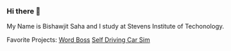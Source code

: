 ### Hi there 👋

My Name is Bishawjit Saha and I study at Stevens Institute of Techonology.

Favorite Projects:
[Word Boss](https://github.com/ColleenQue/Word-Boss)
[Self Driving Car Sim](https://gitlab.com/cs347spring23/cs-347-b/team6/hug-the-lanes-iot)

<!--
**bishawjitsaha/bishawjitsaha** is a ✨ _special_ ✨ repository because its `README.md` (this file) appears on your GitHub profile.

Here are some ideas to get you started:

- 🔭 I’m currently working on ...
- 🌱 I’m currently learning ...
- 👯 I’m looking to collaborate on ...
- 🤔 I’m looking for help with ...
- 💬 Ask me about ...
- 📫 How to reach me: ...
- 😄 Pronouns: ...
- ⚡ Fun fact: ...
-->
